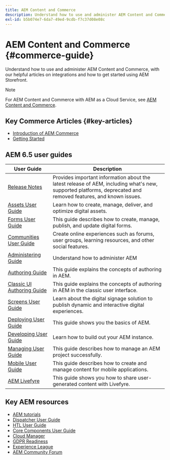 ```yaml
---
title: AEM Content and Commerce
description: Understand how to use and administer AEM Content and Commerce, with our helpful articles on integrations and how to get started using AEM Storefront.
exl-id: b5b074e7-6da7-49ed-9cdb-f7c37d08e08c
---
```

# AEM Content and Commerce {#commerce-guide}

Understand how to use and administer AEM Content and Commerce, with our helpful articles on integrations and how to get started using AEM Storefront.

>[!NOTE]
>
>For AEM Content and Commerce with AEM as a Cloud Service, see [AEM Content and Commerce](https://experienceleague.adobe.com/docs/experience-manager-cloud-service/content-and-commerce/home.html).
>

## Key Commerce Articles {#key-articles}

* [Introduction of AEM Commerce](/help/commerce/cif/introduction.md)
* [Getting Started](/help/commerce/cif/getting-started.md)

## AEM 6.5 user guides

| User Guide | Description |
|--- |---|
| [Release Notes](/help/release-notes/home.md)| Provides important information about the latest release of AEM, including what's new, supported platforms, deprecated and removed features, and known issues. |
| [Assets User Guide](/help/assets/home.md) | Learn how to create, manage, deliver, and optimize digital assets. |
| [Forms User Guide](/help/forms/home.md) | This guide describes how to create, manage, publish, and update digital forms.|
| [Communities User Guide](/help/communities/home.md) | Create online experiences such as forums, user groups, learning resources, and other social features.  |
| [Administering Guide](/help/sites-administering/home.md) | Understand how to administer AEM |
| [Authoring Guide](/help/sites-authoring/home.md) | This guide explains the concepts of authoring in AEM. |
| [Classic UI Authoring Guide](/help/sites-classic-ui-authoring/home.md) | This guide explains the concepts of authoring in AEM in the classic user interface. |
| [Screens User Guide](https://experienceleague.adobe.com/docs/experience-manager-screens/user-guide/aem-screens-introduction.html) | Learn about the digital signage solution to publish dynamic and interactive digital experiences. |
| [Deploying User Guide](/help/sites-deploying/home.md) | This guide shows you the basics of AEM.  |
| [Developing User Guide](/help/sites-developing/home.md)| Learn how to build out your AEM instance. |
| [Managing User Guide](/help/managing/home.md)| This guide describes how to manage an AEM project successfully. |
| [Mobile User Guide](/help/mobile/home.md)|This guide describes how to create and manage content for mobile applications.|
| [AEM Livefyre](https://experienceleague.adobe.com/docs/discontinued/using/livefyre.html) | This guide shows you how to share user-generated content with Livefyre. |

## Key AEM resources

* [AEM tutorials](https://experienceleague.adobe.com/docs/experience-manager-tutorials.html)
* [Dispatcher User Guide](https://experienceleague.adobe.com/docs/experience-manager-dispatcher/using/dispatcher.html)
* [HTL User Guide](https://experienceleague.adobe.com/docs/experience-manager-htl/content/overview.html)
* [Core Components User Guide](https://experienceleague.adobe.com/docs/experience-manager-core-components/using/introduction.html)
* [Cloud Manager](https://experienceleague.adobe.com/docs/experience-manager-core-components/using/introduction.html)
* [GDPR Readiness](/help/managing/data-protection-and-privacy.md)
* [Experience League](https://guided.adobe.com/?promoid=K42KVXHD&mv=other#solutions/experience-manager)
* [AEM Community Forum](https://forums.adobe.com/community/experience-cloud/marketing-cloud/experience-manager)
